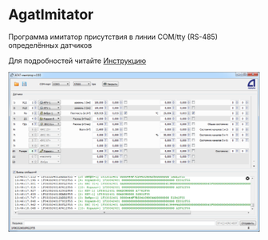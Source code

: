 # AgatImitator
Программа имитатор присутствия в линии COM/tty (RS-485) определённых датчиков

Для подробностей читайте [Инструкцию](https://github.com/Kompot11181/AgatImitator/blob/master/docs/about.pdf)

![alt text](screenshots/screen2.png "Пример работы программы (главное окно)")​